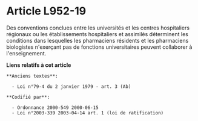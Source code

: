 # Article L952-19

Des conventions conclues entre les universités et les centres hospitaliers régionaux ou les établissements hospitaliers et
assimilés déterminent les conditions dans lesquelles les pharmaciens résidents et les pharmaciens biologistes n'exerçant pas
de fonctions universitaires peuvent collaborer à l'enseignement.

**Liens relatifs à cet article**

	**Anciens textes**:

	  - Loi n°79-4 du 2 janvier 1979 - art. 3 (Ab)

	**Codifié par**:

	  - Ordonnance 2000-549 2000-06-15
	  - Loi n°2003-339 2003-04-14 art. 1 (loi de ratification)
